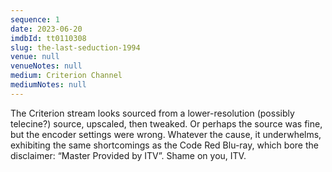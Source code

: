 ```yaml
---
sequence: 1
date: 2023-06-20
imdbId: tt0110308
slug: the-last-seduction-1994
venue: null
venueNotes: null
medium: Criterion Channel
mediumNotes: null
---
```


The Criterion stream looks sourced from a lower-resolution (possibly telecine?) source, upscaled, then tweaked. Or perhaps the source was fine, but the encoder settings were wrong. Whatever the cause, it underwhelms, exhibiting the same shortcomings as the Code Red Blu-ray, which bore the disclaimer: “Master Provided by ITV”. Shame on you, ITV.

